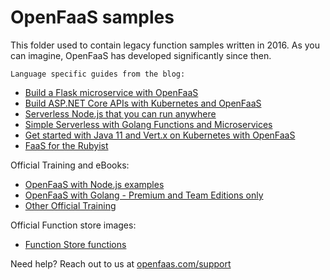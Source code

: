 # OpenFaaS samples

This folder used to contain legacy function samples written in 2016. As you can imagine, OpenFaaS has developed significantly since then.

`Language specific guides from the blog:
`
* [Build a Flask microservice with OpenFaaS](https://www.openfaas.com/blog/openfaas-flask/)
* [Build ASP.NET Core APIs with Kubernetes and OpenFaaS](https://www.openfaas.com/blog/asp-net-core/)
* [Serverless Node.js that you can run anywhere](https://www.openfaas.com/blog/serverless-nodejs/)
* [Simple Serverless with Golang Functions and Microservices](https://www.openfaas.com/blog/golang-serverless/)
* [Get started with Java 11 and Vert.x on Kubernetes with OpenFaaS](https://www.openfaas.com/blog/get-started-with-java-openjdk11/)
* [FaaS for the Rubyist](https://blog.alexellis.io/faas-for-the-rubyist/)

Official Training and eBooks:

* [OpenFaaS with Node.js examples](https://openfaas.gumroad.com/l/serverless-for-everyone-else)
* [OpenFaaS with Golang - Premium and Team Editions only](https://store.openfaas.com/l/everyday-golang)
* [Other Official Training](https://docs.openfaas.com/tutorials/training/)

Official Function store images:

* [Function Store functions](https://github.com/openfaas/store-functions)

Need help? Reach out to us at [openfaas.com/support](https://openfaas.com/support)
